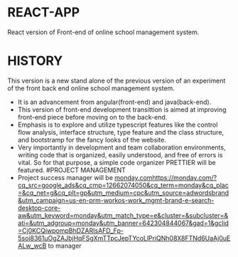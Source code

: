 # REACT-APP
React version of Front-end of online school management system.
# HISTORY
This version is a new stand alone of the previous version of an experiment of the front back end online school management system.
* It is an advancement from angular(front-end) and java(back-end).
* This version of front-end development transittion is aimed at improving front-end piece before moving on to the back-end.
* Emphasis is to explore and utilize typescript features like the control flow analysis, interface structure, type feature and the class structure, and bootstramp for the fancy looks of the website.
* Very importantly in development and team collaboration environments, writing code that is organized, easily understood, and free of errors is vital. So for that purpose, a simple code organizer PRETTIER will be featured.
#PROJECT MANAGEMENT
* Project success manager will be [monday.com](https://monday.com/?cq_src=google_ads&cq_cmp=12662074050&cq_term=monday&cq_plac=&cq_net=g&cq_plt=gp&utm_medium=cpc&utm_source=adwordsbrand&utm_campaign=us-en-prm-workos-work_mgmt-brand-e-search-desktop-core-aw&utm_keyword=monday&utm_match_type=e&cluster=&subcluster=&ati=&utm_adgroup=monday&utm_banner=642304844067&gad=1&gclid=Cj0KCQjwpompBhDZARIsAFD_Fp-5soi8361uOgZAJbjHqFSgXmTTpcJepTYcoLlPriQNh08X8FTNd6UaAj0uEALw_wcB)https://monday.com/?cq_src=google_ads&cq_cmp=12662074050&cq_term=monday&cq_plac=&cq_net=g&cq_plt=gp&utm_medium=cpc&utm_source=adwordsbrand&utm_campaign=us-en-prm-workos-work_mgmt-brand-e-search-desktop-core-aw&utm_keyword=monday&utm_match_type=e&cluster=&subcluster=&ati=&utm_adgroup=monday&utm_banner=642304844067&gad=1&gclid=Cj0KCQjwpompBhDZARIsAFD_Fp-5soi8361uOgZAJbjHqFSgXmTTpcJepTYcoLlPriQNh08X8FTNd6UaAj0uEALw_wcB to manager
